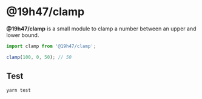 # @19h47/clamp

**@19h47/clamp** is a small module to clamp a number between an upper and lower bound.

```javascript
import clamp from '@19h47/clamp';

clamp(100, 0, 50); // 50
```

## Test

```bash
yarn test
```
